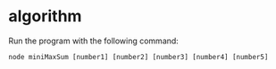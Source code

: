 # algorithm
Run the program with the following command:

```
node miniMaxSum [number1] [number2] [number3] [number4] [number5]
```
